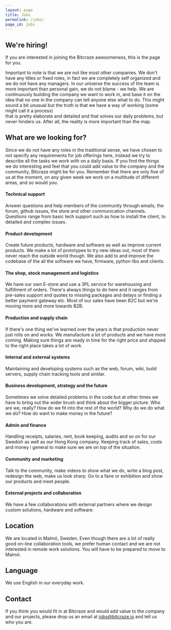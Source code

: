 ```yaml
---
layout: page
title: Jobs
permalink: /jobs/
page_id: jobs
---
```


## We're hiring!

If you are interested in joining the Bitcraze awesomeness, this is the page for you.

Important to note is that we are not like most other companies. 
We don't have any titles or fixed roles, in fact we are completely
self organized and we do not have any managers. In our universe the success of
the team is more important than personal gain, we do not blame - we help. We are
continuously building the company we want to work in, and base it on the idea that
no one in the company can tell anyone else what to do. This might sound a bit
unusual but the truth is that we have a way of working (some might call it a process)   
that is pretty elaborate and detailed and that solves our daily problems, but never hinders us.
After all, the reality is more important than the map. 

## What are we looking for?
Since we do not have any roles in the traditional sense, we have chosen to not
specify any requirements for job offerings here, instead we try to describe all
the tasks we work with on a daily basis. If you find the things we do interesting 
and feel that you could add value to the company and the community, Bitcraze might be for you. 
Remember that there are only five of us at the moment, on any given week we work
on a multitude of different areas, and so would you. 

#### Technical support
Answer questions and help members of the community through emails, the forum, 
github issues, the store and other communication channels. Questions range from
basic tech support such as how to install the client, to detailed and 
complex issues.    

#### Product development
Create future products, hardware and software as well as improve current 
products. We make a lot of prototypes to try new ideas out, most of 
them never reach the outside world though. We also add to and improve the codebase 
of the all the software we have, firmware, python libs and clients.  

#### The shop, stock management and logistics
We have our own E-store and use a 3PL service for warehousing and fulfillment 
of orders. There's always things to do here and it 
ranges from pre-sales support and quotes to missing packages and delays or finding
a better payment gateway etc. Most of our sales have been B2C but we're moving more 
and more towards B2B.

#### Production and supply chain
If there's one thing we've learned over the years is that production never just 
rolls on and works. We manufacture a lot of products and we have more coming. 
Making sure things are ready in time for the right price and shipped to the 
right place takes a lot of work.

#### Internal and external systems
Maintaining and developing systems such as the web, forum, wiki, build servers,
supply chain tracking tools and similar. 

#### Business development, strategy and the future
Sometimes we solve detailed problems in the code but at other times we have to bring
out the wider brush and think about the bigger picture. Who are we, really? 
How do we fit into the rest of the world? Why do we do what we do? How do want
to make money in the future? 

#### Admin and finance
Handling receipts, salaries, rent, book keeping, audits and so on for our 
Swedish as well as our Hong Kong company. Keeping track of sales, costs
and money i general to make sure we are on top of the situation.

#### Community and marketing
Talk to the community, make videos to show what we do, write a blog post, 
redesign the web, make us look sharp. Go to a faire or exhibition
and show our products and meet people.

#### External projects and collaboration  
We have a few collaborations with external partners where we design custom
solutions, hardware and software. 
  
## Location
We are located in Malmö, Sweden. Even though there are a lot of really good 
on-line collaboration tools, we prefer human contact and we are not interested in remote
work solutions. You will have to be prepared to move to Malmö. 

## Language
We use English in our everyday work.

## Contact
If you think you would fit in at Bitcraze and would add value to the company
and our projects, please drop us an email at jobs@bitcraze.io and tell us who 
you are.